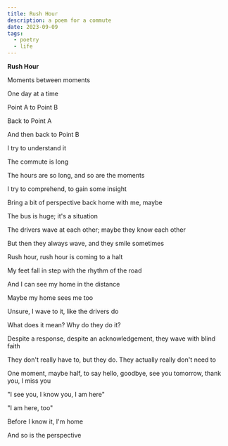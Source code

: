 ```yaml
---
title: Rush Hour
description: a poem for a commute
date: 2023-09-09
tags:
  - poetry
  - life
---
```

**Rush Hour**

Moments between moments

One day at a time

Point A to Point B

Back to Point A

And then back to Point B

I try to understand it

The commute is long

The hours are so long, and so are the moments

I try to comprehend, to gain some insight

Bring a bit of perspective back home with me, maybe

The bus is huge; it's a situation

The drivers wave at each other; maybe they know each other

But then they always wave, and they smile sometimes

Rush hour, rush hour is coming to a halt

My feet fall in step with the rhythm of the road

And I can see my home in the distance

Maybe my home sees me too

Unsure, I wave to it, like the drivers do

What does it mean? Why do they do it?

Despite a response, despite an acknowledgement, they wave with blind faith 

They don't really have to, but they do. They actually really don't need to

One moment, maybe half, to say hello, goodbye, see you tomorrow, thank you, I miss you

"I see you, I know you, I am here"

"I am here, too"

Before I know it, I'm home

And so is the perspective

